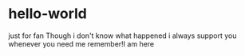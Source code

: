 # hello-world
just for fan
Though i don't know what happened
i always support you
whenever you need me
remember!I am here
